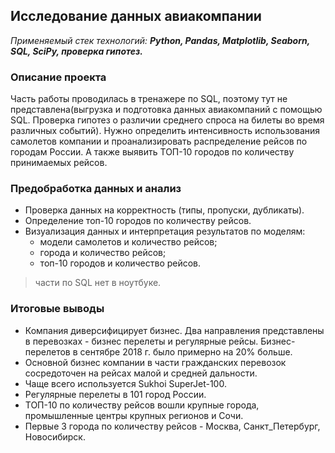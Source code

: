 ## Исследование данных авиакомпании
*Применяемый стек технологий:* ***Python, Pandas, Matplotlib, Seaborn, SQL, SciPy, проверка гипотез.***

### Описание проекта
Часть работы проводилась в тренажере по SQL, поэтому тут не представлена(выгрузка и подготовка данных авиакомпаний с помощью SQL. Проверка гипотез о различии среднего спроса на билеты во время различных событий).
Нужно определить интенсивность использования самолетов компании и проанализировать распределение рейсов по городам России. А также выявить ТОП-10 городов по количеству принимаемых рейсов.


### Предобработка данных и анализ
- Проверка данных на корректность (типы, пропуски, дубликаты). 
- Определение топ-10 городов по количеству рейсов.
- Визуализация данных и интерпретация результатов по моделям: 
	- модели самолетов и количество рейсов;
	- города и количество рейсов; 
	- топ-10 городов и количество рейсов.
> части по SQL нет в ноутбуке. 

### Итоговые выводы
- Компания диверсифицирует бизнес. Два направления представлены в перевозках - бизнес перелеты и регулярные рейсы. Бизнес-перелетов в сентябре 2018 г. было примерно на 20% больше.
- Основной бизнес компании в части гражданских перевозок сосредоточен на рейсах малой и средней дальности. 
- Чаще всего используется Sukhoi SuperJet-100.
- Регулярные перелеты в 101 город России.
- ТОП-10 по количеству рейсов вошли крупные города, промышленные центры крупных регионов и Сочи.
- Первые 3 города по количеству рейсов - Москва, Санкт_Петербург, Новосибирск.
